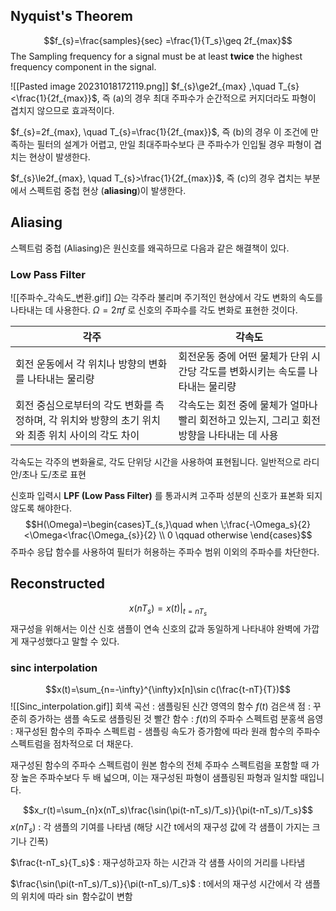## Nyquist's Theorem
$$f_{s}=\frac{samples}{sec} =\frac{1}{T_s}\geq 2f_{max}$$
The Sampling frequency for a signal must be at least **twice** the highest frequency component in the signal.

![[Pasted image 20231018172119.png]]
$f_{s}\ge2f_{max} ,\quad T_{s}<\frac{1}{2f_{max}}$, 즉 (a)의 경우 최대 주파수가 순간적으로 커지더라도 파형이 겹치지 않으므로 효과적이다.

$f_{s}=2f_{max}, \quad T_{s}=\frac{1}{2f_{max}}$, 즉 (b)의 경우 이 조건에 만족하는 필터의 설계가 어렵고, 만일 최대주파수보다 큰 주파수가 인입될 경우 파형이 겹치는 현상이 발생한다.

$f_{s}\le2f_{max}, \quad T_{s}>\frac{1}{2f_{max}}$, 즉 (c)의 경우 겹치는 부분에서 스펙트럼 중첩 현상 (**aliasing**)이 발생한다.
## Aliasing
스펙트럼 중첩 (Aliasing)은 원신호를 왜곡하므로 다음과 같은 해결책이 있다.
### Low Pass Filter

![[주파수_각속도_변환.gif]]
$\Omega$는 각주라 불리며 주기적인 현상에서 각도 변화의 속도를 나타내는 데 사용한다. $\Omega=2\pi f$ 로 신호의 주파수를 각도 변화로 표현한 것이다.

| 각주                                                                                              | 각속도                                                                                     |
|  ------------------------------------------------------------------------------------------------- | ------------------------------------------------------------------------------------------ |
|  회전 운동에서 각 위치나 방향의 변화를 나타내는 물리량                                             | 회전운동 중에 어떤 물체가 단위 시간당 각도를 변화시키는 속도를 나타내는 물리량             |
|  회전 중심으로부터의 각도 변화를 측정하며, 각 위치와 방향의 초기 위치와 최종 위치 사이의 각도 차이 | 각속도는 회전 중에 물체가 얼마나 빨리 회전하고 있는지, 그리고 회전 방향을 나타내는 데 사용 | 
각속도는 각주의 변화율로, 각도 단위당 시간을 사용하여 표현됩니다. 일반적으로 라디안/초나 도/초로 표현


신호파 입력시 **LPF (Low Pass Filter)** 를 통과시켜 고주파 성분의 신호가 표본화 되지 않도록 해야한다.
   $$H(\Omega)=\begin{cases}T_{s,}\quad when \;\frac{-\Omega_s}{2}<\Omega<\frac{\Omega_{s}}{2} \\
0 \qquad otherwise \end{cases}$$
주파수 응답 함수를 사용하여 필터가 허용하는 주파수 범위 이외의 주파수를 차단한다.

## Reconstructed
 $$x(nT_{s})= x(t)\vert_{t=nT_s}$$
 재구성을 위해서는 이산 신호 샘플이 연속 신호의 값과 동일하게 나타내야 완벽에 가깝게 재구성했다고 말할 수 있다.

### sinc interpolation
$$x(t)=\sum_{n=-\infty}^{\infty}x[n]\sin c(\frac{t-nT}{T})$$![[Sinc_interpolation.gif]]
회색 곡선 : 샘플링된 신간 영역의 함수 $f(t)$
검은색 점 : 꾸준히 증가하는 샘플 속도로 샘플링된 것
빨간 함수 : $f(t)$의 주파수 스펙트럼
분홍색 음영 : 재구성된 함수의 주파수 스펙트럼 - 샘플링 속도가 증가함에 따라 원래 함수의 주파수 스펙트럼을 점차적으로 더 채운다.

재구성된 함수의 주파수 스펙트럼이 원본 함수의 전체 주파수 스펙트럼을 포함할 때 가장 높은 주파수보다 두 배 넓으며, 이는 재구성된 파형이 샘플링된 파형과 일치할 때입니다.

$$x_r(t)=\sum_{n}x(nT_s)\frac{\sin(\pi(t-nT_s)/T_s)}{\pi(t-nT_s)/T_s}$$
$x(nT_s)$ : 각 샘플의 기여를 나타냄 (해당 시간 t에서의 재구성 값에 각 샘플이 가지는 크기나 긴폭)

$\frac{t-nT_s}{T_s}$ : 재구성하고자 하는 시간과 각 샘플 사이의 거리를 나타냄

$\frac{\sin(\pi(t-nT_s)/T_s)}{\pi(t-nT_s)/T_s}$ : t에서의 재구성 시간에서 각 샘플의 위치에 따라 $\sin$ 함수값이 변함